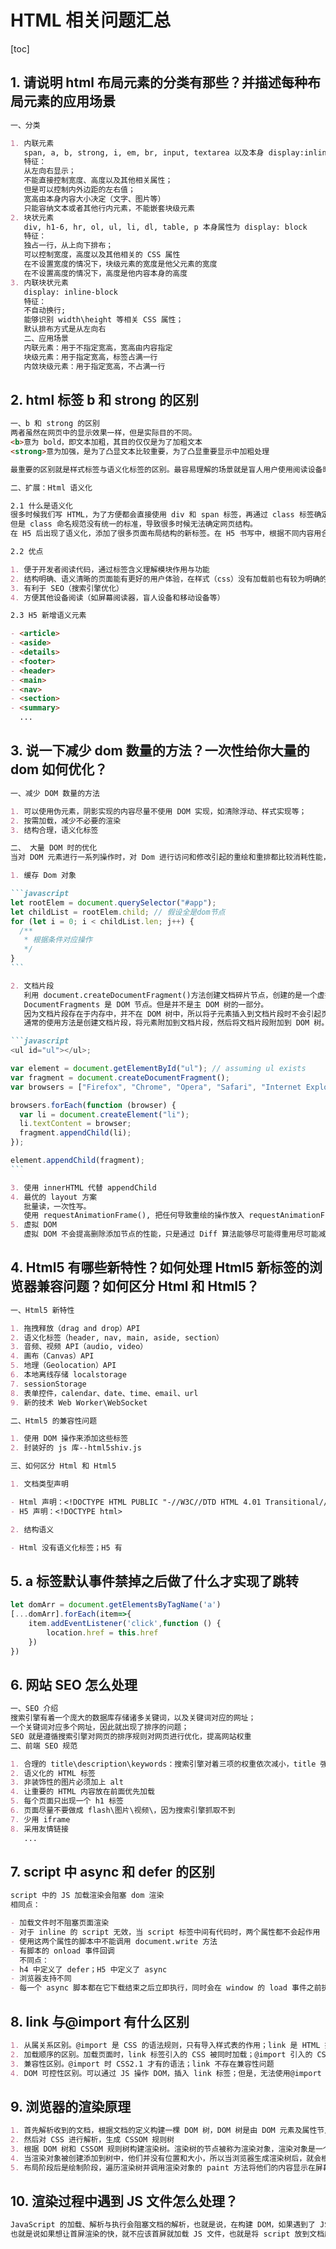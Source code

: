 # HTML 相关问题汇总

[toc]

## 1. 请说明 html 布局元素的分类有那些？并描述每种布局元素的应用场景

```markdown
一、分类

1. 内联元素
   span, a, b, strong, i, em, br, input, textarea 以及本身 display:inline
   特征：
   从左向右显示；
   不能直接控制宽度、高度以及其他相关属性；
   但是可以控制内外边距的左右值；
   宽高由本身内容大小决定（文字、图片等）
   只能容纳文本或者其他行内元素，不能嵌套块级元素
2. 块状元素
   div, h1-6, hr, ol, ul, li, dl, table, p 本身属性为 display: block
   特征：
   独占一行，从上向下排布；
   可以控制宽度，高度以及其他相关的 CSS 属性
   在不设置宽度的情况下，块级元素的宽度是他父元素的宽度
   在不设置高度的情况下，高度是他内容本身的高度
3. 内联块状元素
   display: inline-block
   特征：
   不自动换行;
   能够识别 width\height 等相关 CSS 属性；
   默认排布方式是从左向右
   二、应用场景
   内联元素：用于不指定宽高，宽高由内容指定
   块级元素：用于指定宽高，标签占满一行
   内敛块级元素：用于指定宽高，不占满一行
```

## 2. html 标签 b 和 strong 的区别

```markdown
一、b 和 strong 的区别
两者虽然在网页中的显示效果一样，但是实际目的不同。
<b>意为 bold，即文本加粗，其目的仅仅是为了加粗文本
<strong>意为加强，是为了凸显文本比较重要，为了凸显重要显示中加粗处理

最重要的区别就是样式标签与语义化标签的区别。最容易理解的场景就是盲人用户使用阅读设备时<strong>标签会重读，而<b>标签不会

二、扩展：Html 语义化

2.1 什么是语义化
很多时候我们写 HTML，为了方便都会直接使用 div 和 span 标签，再通过 class 标签确定具体样式。网站各个部分（标题、侧边栏等）只能通过 class 确定
但是 class 命名规范没有统一的标准，导致很多时候无法确定网页结构。
在 H5 后出现了语义化，添加了很多页面布局结构的新标签。在 H5 书写中，根据不同内容用合适的标签进行开发，即为语义化。

2.2 优点

1. 便于开发者阅读代码，通过标签含义理解模块作用与功能
2. 结构明确、语义清晰的页面能有更好的用户体验，在样式（css）没有加载前也有较为明确的结构
3. 有利于 SEO（搜索引擎优化）
4. 方便其他设备阅读（如屏幕阅读器，盲人设备和移动设备等）

2.3 H5 新增语义元素

- <article>
- <aside>
- <details>
- <footer>
- <header>
- <main>
- <nav>
- <section>
- <summary>
  ...
```

## 3. 说一下减少 dom 数量的方法？一次性给你大量的 dom 如何优化？

````markdown
一、减少 DOM 数量的方法

1. 可以使用伪元素，阴影实现的内容尽量不使用 DOM 实现，如清除浮动、样式实现等；
2. 按需加载，减少不必要的渲染
3. 结构合理，语义化标签

二、 大量 DOM 时的优化
当对 DOM 元素进行一系列操作时，对 Dom 进行访问和修改引起的重绘和重排都比较消耗性能，所以关于操作 Dom，应该从以下几点出发：

1. 缓存 Dom 对象

```javascript
let rootElem = document.querySelector("#app");
let childList = rootElem.child; // 假设全是dom节点
for (let i = 0; i < childList.len; j++) {
  /**
   * 根据条件对应操作
   */
}
```

2. 文档片段
   利用 document.createDocumentFragment()方法创建文档碎片节点，创建的是一个虚拟的节点对象。
   DocumentFragments 是 DOM 节点。但是并不是主 DOM 树的一部分。
   因为文档片段存在于内存中，并不在 DOM 树中，所以将子元素插入到文档片段时不会引起页面回流
   通常的使用方法是创建文档片段，将元素附加到文档片段，然后将文档片段附加到 DOM 树。在 DOM 树中，文档片段将其所有的子元素所代替。

```javascript
<ul id="ul"></ul>;

var element = document.getElementById("ul"); // assuming ul exists
var fragment = document.createDocumentFragment();
var browsers = ["Firefox", "Chrome", "Opera", "Safari", "Internet Explorer"];

browsers.forEach(function (browser) {
  var li = document.createElement("li");
  li.textContent = browser;
  fragment.appendChild(li);
});

element.appendChild(fragment);
```

3. 使用 innerHTML 代替 appendChild
4. 最优的 layout 方案
   批量读，一次性写。
   使用 requestAnimationFrame(), 把任何导致重绘的操作放入 requestAnimationFrame
5. 虚拟 DOM
   虚拟 DOM 不会提高删除添加节点的性能，只是通过 Diff 算法能够尽可能得重用尽可能减少修改
````

## 4. Html5 有哪些新特性？如何处理 Html5 新标签的浏览器兼容问题？如何区分 Html 和 Html5？

```markdown
一、Html5 新特性

1. 拖拽释放（drag and drop）API
2. 语义化标签（header, nav, main, aside, section）
3. 音频、视频 API（audio, video）
4. 画布（Canvas）API
5. 地理（Geolocation）API
6. 本地离线存储 localstorage
7. sessionStorage
8. 表单控件，calendar、date、time、email、url
9. 新的技术 Web Worker\WebSocket

二、Html5 的兼容性问题

1. 使用 DOM 操作来添加这些标签
2. 封装好的 js 库--html5shiv.js

三、如何区分 Html 和 Html5

1. 文档类型声明

- Html 声明：<!DOCTYPE HTML PUBLIC "-//W3C//DTD HTML 4.01 Transitional//EN" "http://www.w3.org/TR/html4/loose.dtd">
- H5 声明：<!DOCTYPE html>

2. 结构语义

- Html 没有语义化标签；H5 有
```

## 5. a 标签默认事件禁掉之后做了什么才实现了跳转

```javascript
let domArr = document.getElementsByTagName('a')
[...domArr].forEach(item=>{
    item.addEventListener('click',function () {
        location.href = this.href
    })
})
```

## 6. 网站 SEO 怎么处理

```markdown
一、SEO 介绍
搜索引擎有着一个庞大的数据库存储诸多关键词，以及关键词对应的网址；
一个关键词对应多个网址，因此就出现了排序的问题；
SEO 就是遵循搜索引擎对网页的排序规则对网页进行优化，提高网站权重
二、前端 SEO 规范

1. 合理的 title\description\keywords：搜索引擎对着三项的权重依次减小，title 强调重点；description 把页面内容高度概括，不可罗列关键词；keywords 列举出重要关键词
2. 语义化的 HTML 标签
3. 非装饰性的图片必须加上 alt
4. 让重要的 HTML 内容放在前面优先加载
5. 每个页面只出现一个 h1 标签
6. 页面尽量不要做成 flash\图片\视频\，因为搜索引擎抓取不到
7. 少用 iframe
8. 采用友情链接
   ...
```

## 7. script 中 async 和 defer 的区别

```markdown
script 中的 JS 加载渲染会阻塞 dom 渲染
相同点：

- 加载文件时不阻塞页面渲染
- 对于 inline 的 script 无效，当 script 标签中间有代码时，两个属性都不会起作用
- 使用这两个属性的脚本中不能调用 document.write 方法
- 有脚本的 onload 事件回调
  不同点：
- h4 中定义了 defer；H5 中定义了 async
- 浏览器支持不同
- 每一个 async 脚本都在它下载结束之后立即执行，同时会在 window 的 load 事件之前执行。所以可能出现脚本执行顺序被打乱的情况；每一个 defer 属性的脚本都是在页面(document)解析完毕之后，在 DOMContentLoaded 之前执行，按照原本顺序执行
```

## 8. link 与@import 有什么区别

```markdown
1. 从属关系区别。@import 是 CSS 的语法规则，只有导入样式表的作用；link 是 HTML 提供的标签，不仅可以加载 CSS 文件，还可以定义 RSS、rel 连接属性、引入网站图表等
2. 加载顺序的区别。加载页面时，link 标签引入的 CSS 被同时加载；@import 引入的 CSS 将在页面加载完毕后加载
3. 兼容性区别。@import 时 CSS2.1 才有的语法；link 不存在兼容性问题
4. DOM 可控性区别。可以通过 JS 操作 DOM，插入 link 标签；但是，无法使用@import 的方式插入样式
```

## 9. 浏览器的渲染原理

```markdown
1. 首先解析收到的文档，根据文档的定义构建一棵 DOM 树，DOM 树是由 DOM 元素及属性节点组成的
2. 然后对 CSS 进行解析，生成 CSSOM 规则树
3. 根据 DOM 树和 CSSOM 规则树构建渲染树。渲染树的节点被称为渲染对象，渲染对象是一个含有颜色和大小等属性的矩形，渲染对象和 DOM 元素相对应。
4. 当渲染对象被创建添加到树中，他们并没有位置和大小，所以当浏览器生成渲染树后，就会根据渲染树来布局(回流)。这一阶段浏览器要做的事情是要弄清楚各个节点在页面中确切的位置和大小。通常这一行为也被成为“自动重排”
5. 布局阶段后是绘制阶段，遍历渲染树并调用渲染对象的 paint 方法将他们的内容显示在屏幕上，绘制使用 UI 基础组件。
```

## 10. 渲染过程中遇到 JS 文件怎么处理？

```markdown
JavaScript 的加载、解析与执行会阻塞文档的解析，也就是说，在构建 DOM，如果遇到了 JS，那么会阻塞文档的解析，将控制权交给 JS 引擎
也就是说如果想让首屏渲染的快，就不应该首屏就加载 JS 文件，也就是将 script 放到文档底部的原因。也不一定要将 JS 放到底部，可以为 script 标签加 defer 或 async
```
